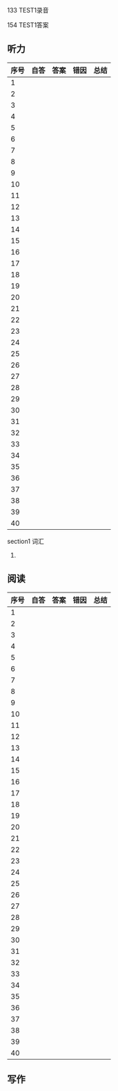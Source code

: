 133 TEST1录音

154 TEST1答案

## 听力

| 序号 | 自答 | 答案 | 错因 | 总结 |
| :--- | ---- | ---- | ---- | ---- |
| 1    |      |      |      |      |
| 2    |      |      |      |      |
| 3    |      |      |      |      |
| 4    |      |      |      |      |
| 5    |      |      |      |      |
| 6    |      |      |      |      |
| 7    |      |      |      |      |
| 8    |      |      |      |      |
| 9    |      |      |      |      |
| 10   |      |      |      |      |
| 11   |      |      |      |      |
| 12   |      |      |      |      |
| 13   |      |      |      |      |
| 14   |      |      |      |      |
| 15   |      |      |      |      |
| 16   |      |      |      |      |
| 17   |      |      |      |      |
| 18   |      |      |      |      |
| 19   |      |      |      |      |
| 20   |      |      |      |      |
| 21   |      |      |      |      |
| 22   |      |      |      |      |
| 23   |      |      |      |      |
| 24   |      |      |      |      |
| 25   |      |      |      |      |
| 26   |      |      |      |      |
| 27   |      |      |      |      |
| 28   |      |      |      |      |
| 29   |      |      |      |      |
| 30   |      |      |      |      |
| 31   |      |      |      |      |
| 32   |      |      |      |      |
| 33   |      |      |      |      |
| 34   |      |      |      |      |
| 35   |      |      |      |      |
| 36   |      |      |      |      |
| 37   |      |      |      |      |
| 38   |      |      |      |      |
| 39   |      |      |      |      |
| 40   |      |      |      |      |

section1 词汇

1. 

## 阅读

| 序号 | 自答 | 答案 | 错因 | 总结 |
| :--- | ---- | ---- | ---- | ---- |
| 1    |      |      |      |      |
| 2    |      |      |      |      |
| 3    |      |      |      |      |
| 4    |      |      |      |      |
| 5    |      |      |      |      |
| 6    |      |      |      |      |
| 7    |      |      |      |      |
| 8    |      |      |      |      |
| 9    |      |      |      |      |
| 10   |      |      |      |      |
| 11   |      |      |      |      |
| 12   |      |      |      |      |
| 13   |      |      |      |      |
| 14   |      |      |      |      |
| 15   |      |      |      |      |
| 16   |      |      |      |      |
| 17   |      |      |      |      |
| 18   |      |      |      |      |
| 19   |      |      |      |      |
| 20   |      |      |      |      |
| 21   |      |      |      |      |
| 22   |      |      |      |      |
| 23   |      |      |      |      |
| 24   |      |      |      |      |
| 25   |      |      |      |      |
| 26   |      |      |      |      |
| 27   |      |      |      |      |
| 28   |      |      |      |      |
| 29   |      |      |      |      |
| 30   |      |      |      |      |
| 31   |      |      |      |      |
| 32   |      |      |      |      |
| 33   |      |      |      |      |
| 34   |      |      |      |      |
| 35   |      |      |      |      |
| 36   |      |      |      |      |
| 37   |      |      |      |      |
| 38   |      |      |      |      |
| 39   |      |      |      |      |
| 40   |      |      |      |      |

## 写作








